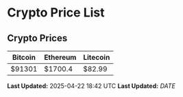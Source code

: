 # Crypto Price List

## Crypto Prices
| Bitcoin | Ethereum | Litecoin |
| ------- | -------- | -------- |
| $91301 | $1700.4 | $82.99 |
**Last Updated:** 2025-04-22 18:42 UTC
**Last Updated:** $DATE$
